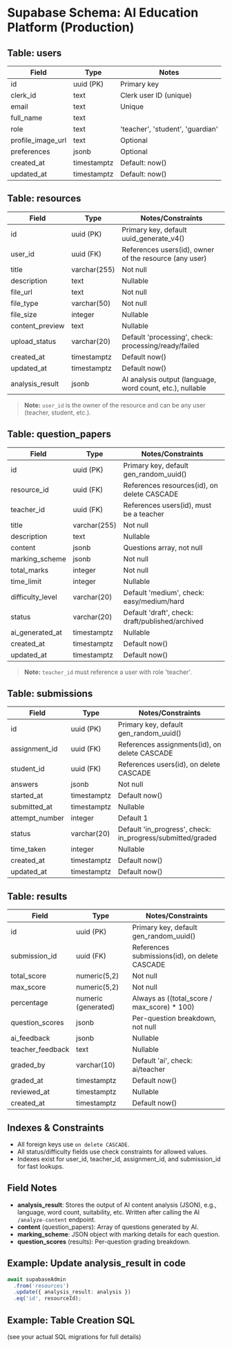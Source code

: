 # Supabase Schema: AI Education Platform (Production)

## Table: users
| Field             | Type          | Notes                        |
|-------------------|---------------|------------------------------|
| id                | uuid (PK)     | Primary key                  |
| clerk_id          | text          | Clerk user ID (unique)       |
| email             | text          | Unique                       |
| full_name         | text          |                              |
| role              | text          | 'teacher', 'student', 'guardian' |
| profile_image_url | text          | Optional                     |
| preferences       | jsonb         | Optional                     |
| created_at        | timestamptz   | Default: now()               |
| updated_at        | timestamptz   | Default: now()               |

## Table: resources
| Field            | Type                        | Notes/Constraints                                      |
|------------------|-----------------------------|--------------------------------------------------------|
| id               | uuid (PK)                   | Primary key, default uuid_generate_v4()                |
| user_id          | uuid (FK)                   | References users(id), owner of the resource (any user) |
| title            | varchar(255)                | Not null                                               |
| description      | text                        | Nullable                                               |
| file_url         | text                        | Not null                                               |
| file_type        | varchar(50)                 | Not null                                               |
| file_size        | integer                     | Nullable                                               |
| content_preview  | text                        | Nullable                                               |
| upload_status    | varchar(20)                 | Default 'processing', check: processing/ready/failed   |
| created_at       | timestamptz                 | Default now()                                          |
| updated_at       | timestamptz                 | Default now()                                          |
| analysis_result  | jsonb                       | AI analysis output (language, word count, etc.), nullable |

> **Note:** `user_id` is the owner of the resource and can be any user (teacher, student, etc.).

## Table: question_papers
| Field            | Type                        | Notes/Constraints                                      |
|------------------|-----------------------------|--------------------------------------------------------|
| id               | uuid (PK)                   | Primary key, default gen_random_uuid()                 |
| resource_id      | uuid (FK)                   | References resources(id), on delete CASCADE            |
| teacher_id       | uuid (FK)                   | References users(id), must be a teacher                |
| title            | varchar(255)                | Not null                                               |
| description      | text                        | Nullable                                               |
| content          | jsonb                       | Questions array, not null                              |
| marking_scheme   | jsonb                       | Not null                                               |
| total_marks      | integer                     | Not null                                               |
| time_limit       | integer                     | Nullable                                               |
| difficulty_level | varchar(20)                 | Default 'medium', check: easy/medium/hard              |
| status           | varchar(20)                 | Default 'draft', check: draft/published/archived       |
| ai_generated_at  | timestamptz                 | Nullable                                               |
| created_at       | timestamptz                 | Default now()                                          |
| updated_at       | timestamptz                 | Default now()                                          |

> **Note:** `teacher_id` must reference a user with role 'teacher'.

## Table: submissions
| Field            | Type                        | Notes/Constraints                                      |
|------------------|-----------------------------|--------------------------------------------------------|
| id               | uuid (PK)                   | Primary key, default gen_random_uuid()                 |
| assignment_id    | uuid (FK)                   | References assignments(id), on delete CASCADE          |
| student_id       | uuid (FK)                   | References users(id), on delete CASCADE                |
| answers          | jsonb                       | Not null                                               |
| started_at       | timestamptz                 | Default now()                                          |
| submitted_at     | timestamptz                 | Nullable                                               |
| attempt_number   | integer                     | Default 1                                              |
| status           | varchar(20)                 | Default 'in_progress', check: in_progress/submitted/graded |
| time_taken       | integer                     | Nullable                                               |
| created_at       | timestamptz                 | Default now()                                          |
| updated_at       | timestamptz                 | Default now()                                          |

## Table: results
| Field            | Type                        | Notes/Constraints                                      |
|------------------|-----------------------------|--------------------------------------------------------|
| id               | uuid (PK)                   | Primary key, default gen_random_uuid()                 |
| submission_id    | uuid (FK)                   | References submissions(id), on delete CASCADE          |
| total_score      | numeric(5,2)                | Not null                                               |
| max_score        | numeric(5,2)                | Not null                                               |
| percentage       | numeric (generated)         | Always as ((total_score / max_score) * 100)            |
| question_scores  | jsonb                       | Per-question breakdown, not null                       |
| ai_feedback      | jsonb                       | Nullable                                               |
| teacher_feedback | text                        | Nullable                                               |
| graded_by        | varchar(10)                 | Default 'ai', check: ai/teacher                        |
| graded_at        | timestamptz                 | Default now()                                          |
| reviewed_at      | timestamptz                 | Nullable                                               |
| created_at       | timestamptz                 | Default now()                                          |

## Indexes & Constraints
- All foreign keys use `on delete CASCADE`.
- All status/difficulty fields use check constraints for allowed values.
- Indexes exist for user_id, teacher_id, assignment_id, and submission_id for fast lookups.

## Field Notes
- **analysis_result**: Stores the output of AI content analysis (JSON), e.g., language, word count, suitability, etc. Written after calling the AI `/analyze-content` endpoint.
- **content** (question_papers): Array of questions generated by AI.
- **marking_scheme**: JSON object with marking details for each question.
- **question_scores** (results): Per-question grading breakdown.

## Example: Update analysis_result in code
```ts
await supabaseAdmin
  .from('resources')
  .update({ analysis_result: analysis })
  .eq('id', resourceId);
```

## Example: Table Creation SQL
(see your actual SQL migrations for full details) 